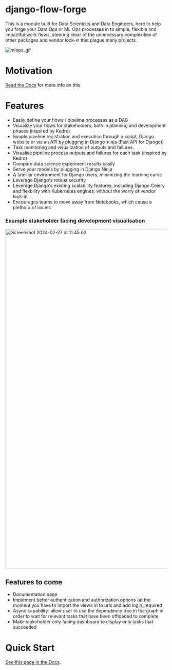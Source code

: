 # django-flow-forge

This is a module built for Data Scientists and Data Engineers, here to help you forge your Data Ops or ML Ops processes in to simple, flexible and impactful work flows, steering clear of the unnecessary complexities of other packages and vendor lock-in that plague many projects.

![mlops_gif](https://github.com/eddyojb88/django-flow-forge/assets/22086433/9ea13500-2019-4145-995f-1fd855f51c74)

# Motivation

[Read the Docs](https://eddyojb88.github.io/django-flow-forge/) for more info on this

# Features

- Easily define your flows / pipeline processes as a DAG
- Visualize your flows for stakeholders, both in planning and development phases (inspired by Kedro)
- Simple pipeline registration and execution through a script, Django website or via an API by plugging in Django-ninja (Fast API for Django))
- Task monitoring and visualization of outputs and failures.
- Visualise pipeline process outputs and failures for each task (inspired by Kedro)
- Compare data science experiment results easily
- Serve your models by plugging in Django Ninja
- A familiar environment for Django users, minimizing the learning curve
- Leverage Django's robust security
- Leverage Django's existing scalability features, including Django Celery and flexbility with Kubernetes engines, without the worry of vendor lock-in
- Encourages teams to move away from Notebooks, which cause a plethora of issues

### Example stakeholder facing development visualisation 

<img width="1057" alt="Screenshot 2024-02-27 at 11 45 02" src="https://github.com/eddyojb88/django-flow-forge/assets/22086433/36e80d55-4968-40e1-bf73-9eaef5247a8f">


 ## Features to come
 - Documentation page
 - Implement better authentication and authorization options (at the moment you have to import the views in to urls and add login_required
 - Async capability: allow user to use the dependency tree in the graph in order to wait for relevant tasks that have been offloaded to complete
 - Make stakeholder only facing dashboard to display only tasks that succeeded

# Quick Start


[See this page in the Docs](https://eddyojb88.github.io/django-flow-forge/installation/).